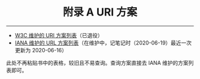 <h1 align="center">附录 A URI 方案</h1>

---

- [W3C 维护的 URI 方案列表](http://www.w3.org/Addressing/schemes.html)（已退役）
- [IANA 维护的 URL 方案列表](http://www.iana.org/assignments/uri-schemes)（在维护中，记笔记时（2020-06-19）最近一次更新为 2020-06-16）

此处不再粘贴书中的表格，较旧且不易查询。查询方案直接去 IANA 维护的方案列表即可。